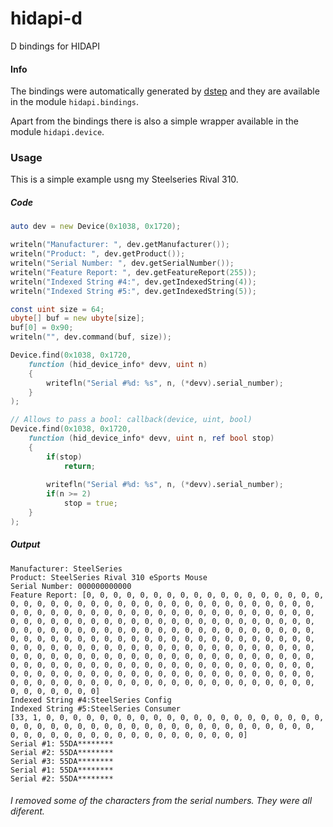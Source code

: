# hidapi-d

D bindings for HIDAPI

#### Info

The bindings were automatically generated by [dstep](https://github.com/jacob-carlborg/dstep) and they are available in the module `hidapi.bindings`.

Apart from the bindings there is also a simple wrapper available in the module `hidapi.device`.

### Usage

This is a simple example usng my Steelseries Rival 310.

##### Code
```D
auto dev = new Device(0x1038, 0x1720);

writeln("Manufacturer: ", dev.getManufacturer());
writeln("Product: ", dev.getProduct());
writeln("Serial Number: ", dev.getSerialNumber());
writeln("Feature Report: ", dev.getFeatureReport(255));
writeln("Indexed String #4:", dev.getIndexedString(4));
writeln("Indexed String #5:", dev.getIndexedString(5));

const uint size = 64;
ubyte[] buf = new ubyte[size];
buf[0] = 0x90;
writeln("", dev.command(buf, size));

Device.find(0x1038, 0x1720,
    function (hid_device_info* devv, uint n)
    {
        writefln("Serial #%d: %s", n, (*devv).serial_number);
    }
);

// Allows to pass a bool: callback(device, uint, bool)
Device.find(0x1038, 0x1720,
    function (hid_device_info* devv, uint n, ref bool stop)
    {
        if(stop)
            return;
        
        writefln("Serial #%d: %s", n, (*devv).serial_number);
        if(n >= 2)
            stop = true;
    }
);
```

##### Output
```
Manufacturer: SteelSeries
Product: SteelSeries Rival 310 eSports Mouse
Serial Number: 000000000000
Feature Report: [0, 0, 0, 0, 0, 0, 0, 0, 0, 0, 0, 0, 0, 0, 0, 0, 0, 0, 0, 0, 0, 0, 0, 0, 0, 0, 0, 0, 0, 0, 0, 0, 0, 0, 0, 0, 0, 0, 0, 0, 0, 0, 0, 0, 0, 0, 0, 0, 0, 0, 0, 0, 0, 0, 0, 0, 0, 0, 0, 0, 0, 0, 0, 0, 0, 0, 0, 0, 0, 0, 0, 0, 0, 0, 0, 0, 0, 0, 0, 0, 0, 0, 0, 0, 0, 0, 0, 0, 0, 0, 0, 0, 0, 0, 0, 0, 0, 0, 0, 0, 0, 0, 0, 0, 0, 0, 0, 0, 0, 0, 0, 0, 0, 0, 0, 0, 0, 0, 0, 0, 0, 0, 0, 0, 0, 0, 0, 0, 0, 0, 0, 0, 0, 0, 0, 0, 0, 0, 0, 0, 0, 0, 0, 0, 0, 0, 0, 0, 0, 0, 0, 0, 0, 0, 0, 0, 0, 0, 0, 0, 0, 0, 0, 0, 0, 0, 0, 0, 0, 0, 0, 0, 0, 0, 0, 0, 0, 0, 0, 0, 0, 0, 0, 0, 0, 0, 0, 0, 0, 0, 0, 0, 0, 0, 0, 0, 0, 0, 0, 0, 0, 0, 0, 0, 0, 0, 0, 0, 0, 0, 0, 0, 0, 0, 0, 0, 0, 0, 0, 0, 0, 0, 0, 0, 0, 0, 0, 0, 0, 0, 0, 0, 0, 0, 0, 0, 0, 0, 0, 0, 0, 0, 0, 0, 0, 0, 0, 0, 0, 0, 0, 0, 0, 0, 0]
Indexed String #4:SteelSeries Config
Indexed String #5:SteelSeries Consumer
[33, 1, 0, 0, 0, 0, 0, 0, 0, 0, 0, 0, 0, 0, 0, 0, 0, 0, 0, 0, 0, 0, 0, 0, 0, 0, 0, 0, 0, 0, 0, 0, 0, 0, 0, 0, 0, 0, 0, 0, 0, 0, 0, 0, 0, 0, 0, 0, 0, 0, 0, 0, 0, 0, 0, 0, 0, 0, 0, 0, 0, 0, 0, 0]
Serial #1: 55DA********
Serial #2: 55DA********
Serial #3: 55DA********
Serial #1: 55DA********
Serial #2: 55DA********
```

###### I removed some of the characters from the serial numbers. They were all diferent.
